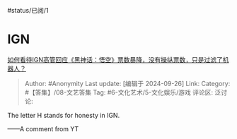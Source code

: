 #status/已阅/1

# IGN

[如何看待IGN高管回应《黑神话：悟空》票数暴降，没有操纵票数，只是过滤了机器人？](https://www.zhihu.com/question/668209226/answer/3639860949)

> Author: #Anonymity
> Last update: [编辑于 2024-09-26]
> Link:
> Category: #【答集】/08-文艺答集 
> Tag: #6-文化艺术/5-文化娱乐/游戏 
> 评论区:
> 泛讨论:

The letter H stands for honesty in IGN.

——A comment from YT
